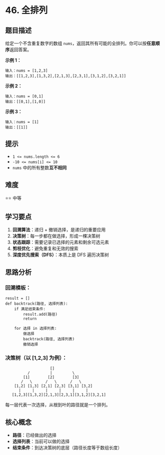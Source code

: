 # 46. 全排列

## 题目描述

给定一个不含重复数字的数组 `nums`，返回其所有可能的全排列。你可以按**任意顺序**返回答案。

**示例 1：**
```
输入：nums = [1,2,3]
输出：[[1,2,3],[1,3,2],[2,1,3],[2,3,1],[3,1,2],[3,2,1]]
```

**示例 2：**
```
输入：nums = [0,1]
输出：[[0,1],[1,0]]
```

**示例 3：**
```
输入：nums = [1]
输出：[[1]]
```

## 提示

- `1 <= nums.length <= 6`
- `-10 <= nums[i] <= 10`
- `nums` 中的所有整数**互不相同**

## 难度

⭐⭐ 中等

## 学习要点

1. **回溯算法**：递归 + 撤销选择，是递归的重要应用
2. **决策树**：每一步都在做选择，形成一棵决策树
3. **状态跟踪**：需要记录已选择的元素和剩余可选元素
4. **剪枝优化**：避免重复和无效的搜索
5. **深度优先搜索（DFS）**：本质上是 DFS 遍历决策树

## 思路分析

### 回溯模板：
```
result = []
def backtrack(路径, 选择列表):
    if 满足结束条件:
        result.add(路径)
        return
    
    for 选择 in 选择列表:
        做选择
        backtrack(路径, 选择列表)
        撤销选择
```

### 决策树（以 [1,2,3] 为例）：
```
                    []
          /         |         \
        [1]        [2]        [3]
       /   \      /   \      /   \
    [1,2] [1,3] [2,1] [2,3] [3,1] [3,2]
      |     |     |     |     |     |
   [1,2,3][1,3,2][2,1,3][2,3,1][3,1,2][3,2,1]
```

每一层代表一次选择，从根到叶的路径就是一个排列。

## 核心概念

- **路径**：已经做出的选择
- **选择列表**：当前可以做的选择
- **结束条件**：到达决策树的底层（路径长度等于数组长度）

